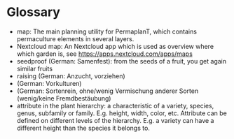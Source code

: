# Glossary

- map:
  The main planning utility for PermaplanT, which contains permaculture elements in several layers.
- Nextcloud map:
  An Nextcloud app which is used as overview where which garden is, see https://apps.nextcloud.com/apps/maps
- seedproof (German: Samenfest):
  from the seeds of a fruit, you get again similar fruits
- raising (German: Anzucht, vorziehen)
- (German: Vorkulturen)
- (German: Sortenrein, ohne/wenig Vermischung anderer Sorten (wenig/keine Fremdbestäubung)
- attribute in the plant hierarchy: a characteristic of a variety, species, genus, subfamily or family. E.g. height, width, color, etc. Attribute can be defined on different levels of the hierarchy. E.g. a variety can have a different height than the species it belongs to.

